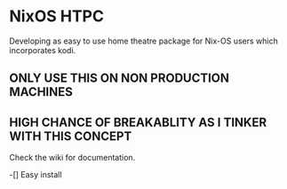 # NixOS HTPC

Developing as easy to use home theatre package for Nix-OS users which incorporates kodi.

## ONLY USE THIS ON NON PRODUCTION MACHINES
## HIGH CHANCE OF BREAKABLITY AS I TINKER WITH THIS CONCEPT

Check the wiki for documentation.


-[] Easy install
